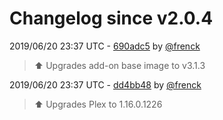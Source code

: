 # Changelog since v2.0.4

2019/06/20 23:37 UTC - [690adc5](https://github.com/hassio-addons/addon-plex/commit/690adc5b3d1ec05edd9cdb44c5cd44290eb4b551) by [@frenck](https://github.com/frenck)
> :arrow_up: Upgrades add-on base image to v3.1.3 

2019/06/20 23:37 UTC - [dd4bb48](https://github.com/hassio-addons/addon-plex/commit/dd4bb480616064f14cf912514431f4ef1ca166f6) by [@frenck](https://github.com/frenck)
> :arrow_up: Upgrades Plex to 1.16.0.1226 

